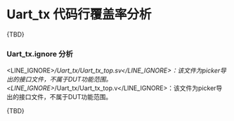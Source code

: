 
# Uart_tx 代码行覆盖率分析

{TBD}

### Uart_tx.ignore 分析

<LINE_IGNORE>*/Uart_tx/Uart_tx_top.sv</LINE_IGNORE>：该文件为picker导出的接口文件，不属于DUT功能范围。
<LINE_IGNORE>*/Uart_tx/Uart_tx_top.v</LINE_IGNORE>：该文件为picker导出的接口文件，不属于DUT功能范围。

{TBD}
